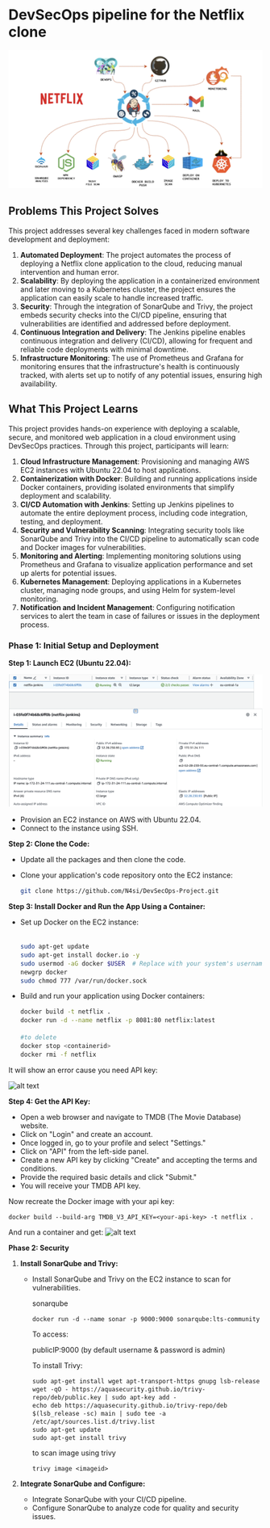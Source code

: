 # DevSecOps pipeline for the Netflix clone
![alt text](assets/project_arch.png)

## Problems This Project Solves

This project addresses several key challenges faced in modern software development and deployment:

1. **Automated Deployment**: The project automates the process of deploying a Netflix clone application to the cloud, reducing manual intervention and human error.
2. **Scalability**: By deploying the application in a containerized environment and later moving to a Kubernetes cluster, the project ensures the application can easily scale to handle increased traffic.
3. **Security**: Through the integration of SonarQube and Trivy, the project embeds security checks into the CI/CD pipeline, ensuring that vulnerabilities are identified and addressed before deployment.
4. **Continuous Integration and Delivery**: The Jenkins pipeline enables continuous integration and delivery (CI/CD), allowing for frequent and reliable code deployments with minimal downtime.
5. **Infrastructure Monitoring**: The use of Prometheus and Grafana for monitoring ensures that the infrastructure's health is continuously tracked, with alerts set up to notify of any potential issues, ensuring high availability.

## What This Project Learns

This project provides hands-on experience with deploying a scalable, secure, and monitored web application in a cloud environment using DevSecOps practices. Through this project, participants will learn:

1. **Cloud Infrastructure Management**: Provisioning and managing AWS EC2 instances with Ubuntu 22.04 to host applications.
2. **Containerization with Docker**: Building and running applications inside Docker containers, providing isolated environments that simplify deployment and scalability.
3. **CI/CD Automation with Jenkins**: Setting up Jenkins pipelines to automate the entire deployment process, including code integration, testing, and deployment.
4. **Security and Vulnerability Scanning**: Integrating security tools like SonarQube and Trivy into the CI/CD pipeline to automatically scan code and Docker images for vulnerabilities.
5. **Monitoring and Alerting**: Implementing monitoring solutions using Prometheus and Grafana to visualize application performance and set up alerts for potential issues.
6. **Kubernetes Management**: Deploying applications in a Kubernetes cluster, managing node groups, and using Helm for system-level monitoring.
7. **Notification and Incident Management**: Configuring notification services to alert the team in case of failures or issues in the deployment process.


### **Phase 1: Initial Setup and Deployment**

**Step 1: Launch EC2 (Ubuntu 22.04):**

![alt text](assets/jenkins_server.png)

- Provision an EC2 instance on AWS with Ubuntu 22.04.
- Connect to the instance using SSH.

**Step 2: Clone the Code:**

- Update all the packages and then clone the code.
- Clone your application's code repository onto the EC2 instance:
    
    ```bash
    git clone https://github.com/N4si/DevSecOps-Project.git
    ```
    

**Step 3: Install Docker and Run the App Using a Container:**

- Set up Docker on the EC2 instance:
    
    ```bash
    
    sudo apt-get update
    sudo apt-get install docker.io -y
    sudo usermod -aG docker $USER  # Replace with your system's username, e.g., 'ubuntu'
    newgrp docker
    sudo chmod 777 /var/run/docker.sock
    ```
    
- Build and run your application using Docker containers:
    
    ```bash
    docker build -t netflix .
    docker run -d --name netflix -p 8081:80 netflix:latest
    
    #to delete
    docker stop <containerid>
    docker rmi -f netflix
    ```

It will show an error cause you need API key:

![alt text](<assets/Screenshot 2024-08-30 at 14.13.20.png>)

**Step 4: Get the API Key:**

- Open a web browser and navigate to TMDB (The Movie Database) website.
- Click on "Login" and create an account.
- Once logged in, go to your profile and select "Settings."
- Click on "API" from the left-side panel.
- Create a new API key by clicking "Create" and accepting the terms and conditions.
- Provide the required basic details and click "Submit."
- You will receive your TMDB API key.

Now recreate the Docker image with your api key:
```
docker build --build-arg TMDB_V3_API_KEY=<your-api-key> -t netflix .
```
And run a container and get:
![alt text](assets/pass_api_key.png)

**Phase 2: Security**

1. **Install SonarQube and Trivy:**
    - Install SonarQube and Trivy on the EC2 instance to scan for vulnerabilities.
        
        sonarqube
        ```
        docker run -d --name sonar -p 9000:9000 sonarqube:lts-community
        ```
        
        
        To access: 
        
        publicIP:9000 (by default username & password is admin)
        
        To install Trivy:
        ```
        sudo apt-get install wget apt-transport-https gnupg lsb-release
        wget -qO - https://aquasecurity.github.io/trivy-repo/deb/public.key | sudo apt-key add -
        echo deb https://aquasecurity.github.io/trivy-repo/deb $(lsb_release -sc) main | sudo tee -a /etc/apt/sources.list.d/trivy.list
        sudo apt-get update
        sudo apt-get install trivy        
        ```
        
        to scan image using trivy
        ```
        trivy image <imageid>
        ```
        
        
2. **Integrate SonarQube and Configure:**
    - Integrate SonarQube with your CI/CD pipeline.
    - Configure SonarQube to analyze code for quality and security issues.